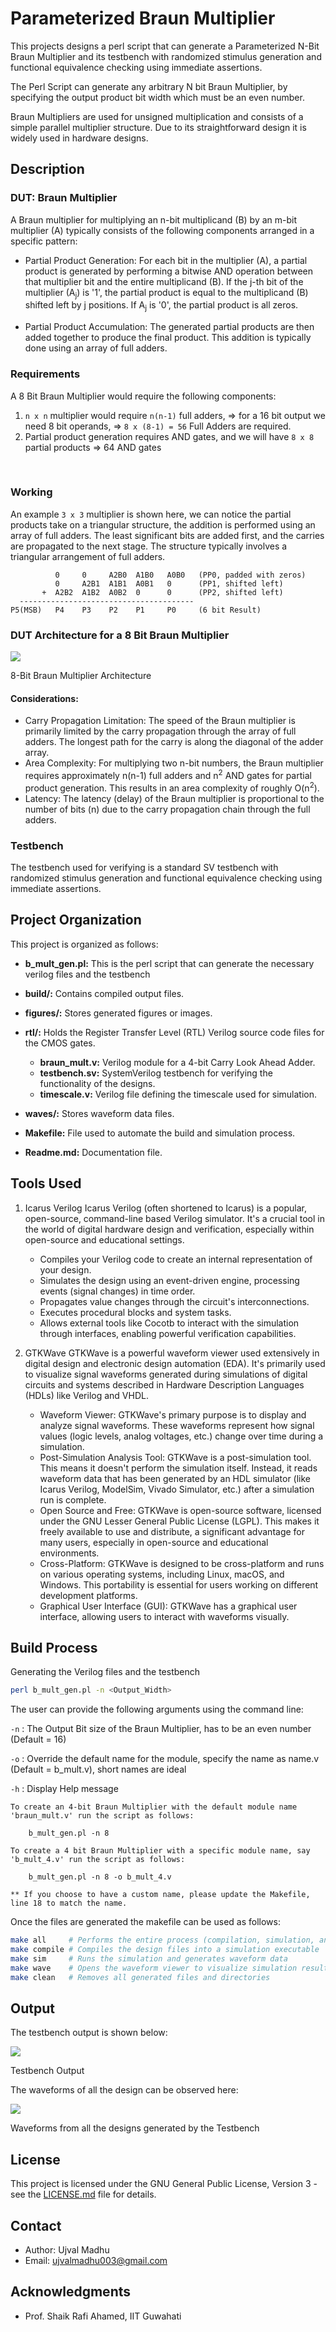 # Parameterized Braun Multiplier

This projects designs a perl script that can generate a Parameterized N-Bit Braun Multiplier and its testbench with randomized stimulus generation and functional equivalence checking using immediate assertions.

The Perl Script can generate any arbitrary N bit Braun Multiplier, by specifying the output product bit width which must be an even number.

Braun Multipliers are used for unsigned multiplication and consists of a simple parallel multiplier structure. Due to its straightforward design it is widely used in hardware designs.

## Description

### DUT: Braun Multiplier

A Braun multiplier for multiplying an n-bit multiplicand (B) by an m-bit multiplier (A) typically consists of the following components arranged in a specific pattern:

- Partial Product Generation: For each bit in the multiplier (A), a partial product is generated by performing a bitwise AND operation between that multiplier bit and the entire multiplicand (B). If the j-th bit of the multiplier (A<sub>j</sub>) is '1', the partial product is equal to the multiplicand (B) shifted left by j positions. If A<sub>j</sub> is '0', the partial product is all zeros.

- Partial Product Accumulation: The generated partial products are then added together to produce the final product. This addition is typically done using an array of full adders.

### Requirements

A 8 Bit Braun Multiplier would require the following components:
1. ` n x n ` multiplier would require `n(n-1)` full adders, => for a 16 bit output we need 8 bit operands, => `8 x (8-1) = 56` Full Adders are required.
2. Partial product generation requires AND gates, and we will have `8 x 8` partial products => 64 AND gates

<br>

### Working 

An example `3 x 3` multiplier is shown here, we can notice the partial products take on a triangular structure, the addition is performed using an array of full adders. The least significant bits are added first, and the carries are propagated to the next stage. The structure typically involves a triangular arrangement of full adders.
 

```
          0     0     A2B0  A1B0   A0B0   (PP0, padded with zeros)
          0     A2B1  A1B1  A0B1   0      (PP1, shifted left)
       +  A2B2  A1B2  A0B2  0      0      (PP2, shifted left)
  ---------------------------------------
P5(MSB)   P4    P3    P2    P1     P0     (6 bit Result)
```


### DUT Architecture for a 8 Bit Braun Multiplier

<p>
    <img src = "./figures/bm_8_bit.png"/>
    <figcaption>8-Bit Braun Multiplier Architecture</figcaption>
</p>


#### Considerations:

- Carry Propagation Limitation: The speed of the Braun multiplier is primarily limited by the carry propagation through the array of full adders. The longest path for the carry is along the diagonal of the adder array.
- Area Complexity: For multiplying two n-bit numbers, the Braun multiplier requires approximately n(n-1) full adders and n<sup>2</sup> AND gates for partial product generation. This results in an area complexity of roughly O(n<sup>2</sup>).
- Latency: The latency (delay) of the Braun multiplier is proportional to the number of bits (n) due to the carry propagation chain through the full adders.


### Testbench
The testbench used for verifying is a standard SV testbench with randomized stimulus generation and functional equivalence checking using immediate assertions.

## Project Organization

This project is organized as follows:
* **b_mult_gen.pl:** This is the perl script that can generate the necessary verilog files and the testbench
* **build/:** Contains compiled output files.
* **figures/:** Stores generated figures or images.
* **rtl/:** Holds the Register Transfer Level (RTL) Verilog source code files for the CMOS gates.
    * **braun_mult.v:** Verilog module for a 4-bit Carry Look Ahead Adder.
    * **testbench.sv:** SystemVerilog testbench for verifying the functionality of the designs.
    * **timescale.v:** Verilog file defining the timescale used for simulation.

* **waves/:** Stores waveform data files.
* **Makefile:** File used to automate the build and simulation process.
* **Readme.md:** Documentation file.



## Tools Used

1. Icarus Verilog
    Icarus Verilog (often shortened to Icarus) is a popular, open-source, command-line based Verilog simulator. It's a crucial tool in the world of digital hardware design and verification, especially within open-source and educational settings.
    - Compiles your Verilog code to create an internal representation of your design.
    - Simulates the design using an event-driven engine, processing events (signal changes) in time order.
    - Propagates value changes through the circuit's interconnections.
    - Executes procedural blocks and system tasks.
    - Allows external tools like Cocotb to interact with the simulation through interfaces, enabling powerful verification capabilities.

4. GTKWave
    GTKWave is a powerful waveform viewer used extensively in digital design and electronic design automation (EDA). It's primarily used to visualize signal waveforms generated during simulations of digital circuits and systems described in Hardware Description Languages (HDLs) like Verilog and VHDL.

    - Waveform Viewer: GTKWave's primary purpose is to display and analyze signal waveforms. These waveforms represent how signal values (logic levels, analog voltages, etc.) change over time during a simulation.
    - Post-Simulation Analysis Tool: GTKWave is a post-simulation tool. This means it doesn't perform the simulation itself. Instead, it reads waveform data that has been generated by an HDL simulator (like Icarus Verilog, ModelSim, Vivado Simulator, etc.) after a simulation run is complete.
    - Open Source and Free: GTKWave is open-source software, licensed under the GNU Lesser General Public License (LGPL). This makes it freely available to use and distribute, a significant advantage for many users, especially in open-source and educational environments.
    - Cross-Platform: GTKWave is designed to be cross-platform and runs on various operating systems, including Linux, macOS, and Windows. This portability is essential for users working on different development platforms.
    - Graphical User Interface (GUI): GTKWave has a graphical user interface, allowing users to interact with waveforms visually.


## Build Process
Generating the Verilog files and the testbench
```bash
perl b_mult_gen.pl -n <Output_Width>
```
The user can provide the following arguments using the command line:

   ` -n ` : The Output Bit size of the Braun Multiplier, has to be an even number (Default = 16)

   ` -o ` : Override the default name for the module, specify the name as name.v (Default = b_mult.v), short names are ideal

   ` -h `  : Display Help message

    To create an 4-bit Braun Multiplier with the default module name 'braun_mult.v' run the script as follows:
```
    b_mult_gen.pl -n 8 
```
    To create a 4 bit Braun Multiplier with a specific module name, say 'b_mult_4.v' run the script as follows:
```
    b_mult_gen.pl -n 8 -o b_mult_4.v
```
    ** If you choose to have a custom name, please update the Makefile, line 18 to match the name.


Once the files are generated the makefile can be used as follows:

```bash
make all     # Performs the entire process (compilation, simulation, and waveform viewing)
make compile # Compiles the design files into a simulation executable
make sim     # Runs the simulation and generates waveform data
make wave    # Opens the waveform viewer to visualize simulation results
make clean   # Removes all generated files and directories
```

## Output

The testbench output is shown below:

<p>
    <img src = "./figures/tb_output.png"/>
    <figcaption>Testbench Output</figcaption>
</p>


The waveforms of all the design can be observed here:

<p>
    <img src = "./figures/waveforms.png"/>
    <figcaption>Waveforms from all the designs generated by the Testbench</figcaption>
</p>


## License

This project is licensed under the GNU General Public License, Version 3 - see the [LICENSE.md](LICENSE.md) file for details.

## Contact

- Author: Ujval Madhu
- Email: ujvalmadhu003@gmail.com

## Acknowledgments

- Prof. Shaik Rafi Ahamed, IIT Guwahati